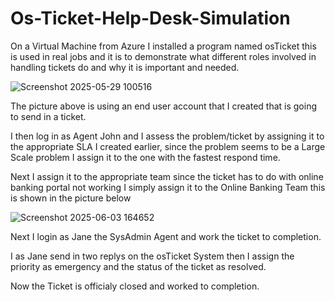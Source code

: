 # Os-Ticket-Help-Desk-Simulation
On a Virtual Machine from Azure I installed a program named osTicket this is used in real jobs and it is to demonstrate what different roles involved in handling tickets do and why it is important and needed.

![Screenshot 2025-05-29 100516](https://github.com/user-attachments/assets/00420414-f184-4c8a-b4d4-bfb1556c72eb)

The picture above is using an end user account that I created that is going to send in a ticket.

I then log in as Agent John and I assess the problem/ticket by assigning it to the appropriate SLA I created earlier, since the problem seems to be a Large Scale problem I assign it to the one with the fastest respond time.

Next I assign it to the appropriate team since the ticket has to do with online banking portal not working I simply assign it to the Online Banking Team this is shown in the picture below

![Screenshot 2025-06-03 164652](https://github.com/user-attachments/assets/804102ad-4cf8-44a5-a1b1-7f7af57a9fdf)

Next I login as Jane the SysAdmin Agent and work the ticket to completion.

I as Jane send in two replys on the osTicket System then I assign the priority as emergency and the status of the ticket as resolved.

Now the Ticket is officialy closed and worked to completion.
